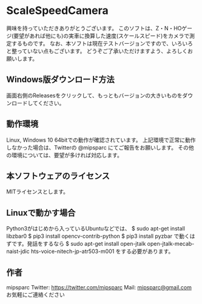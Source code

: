# ScaleSpeedCamera
興味を持っていただきありがとうございます。
このソフトは、Z・N・HOゲージ(要望があれば他にも)の実車に換算した速度(スケールスピード)をカメラで測定するものです。
なお、本ソフトは現在テストバージョンですので、いろいろと整っていない点もございます。
どうぞご了承いただけますよう、よろしくお願いします。

## Windows版ダウンロード方法
画面右側のReleasesをクリックして、もっともバージョンの大きいものをダウンロードしてください。

## 動作環境
Linux, Windows 10 64bitでの動作が確認されています。
上記環境で正常に動作しなかった場合は、Twitterの @mipsparc にてご報告をお願いします。
その他の環境については、要望が多ければ対応します。

## 本ソフトウェアのライセンス
MITライセンスとします。

## Linuxで動かす場合
Python3がはじめから入っているUbuntuなどでは、
$ sudo apt-get install libzbar0
$ pip3 install opencv-contrib-python
$ pip3 install pyzbar
で動くはずです。発話をするなら
$ sudo apt-get install open-jtalk open-jtalk-mecab-naist-jdic hts-voice-nitech-jp-atr503-m001
をする必要があります。

## 作者
mipsparc
Twitter: https://twitter.com/mipsparc
Mail: mipsparc@gmail.com
お気軽にご連絡ください
